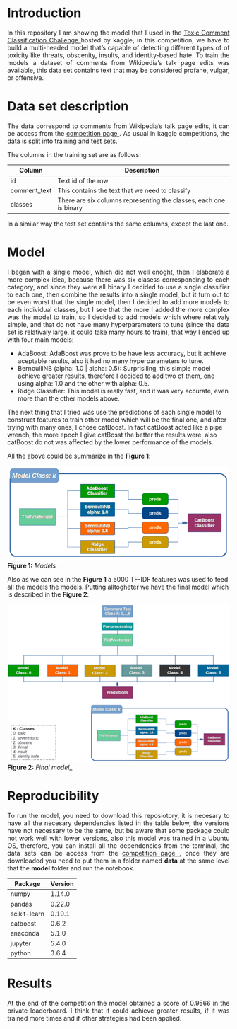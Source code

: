 # Introduction
<p align = "justify">
In this repository I am showing the model that I used in the <a href="https://www.kaggle.com/c/jigsaw-toxic-comment-classification-challenge">Toxic Comment Classification Challenge </a> hosted by kaggle, in this competition, we have to build a multi-headed model that’s capable of detecting different types of of toxicity like threats, obscenity, insults, and identity-based hate. To train the models a dataset of comments from Wikipedia’s talk page edits was available, this data set contains text that may be considered profane, vulgar, or offensive.
</p>

# Data set description
<p align = "justify">
The data correspond to comments from Wikipedia’s talk page edits, it can be access from the <a href = "https://www.kaggle.com/c/jigsaw-toxic-comment-classification-challenge/data"> competition page </a>. As usual in kaggle competitions, the data is split into training and test sets.
</p>
The columns in the training set are as follows:

|Column      | Description                                                       |
|------------|-------------------------------------------------------------------|
|id          | Text id of the row                                                |
|comment_text| This contains the text that we need to classify                   |
|classes     | There are six columns representing the classes, each one is binary|

In a similar way the test set contains the same columns, except the last one.

# Model
<p align="justify">
I began with a single model, which did not well enoght, then I elaborate a more complex idea, because there was six clasess corresponding to each category, and since they were all binary I decided to use a single classifier to each one, then combine the results into a single model, but it turn out to be even worst that the single model, then I decided to add more models to each individual classes, but I see that the more I added the more complex was the model to train, so I decided to add models which where relativaly simple, and that do not have many hyperparameters to tune (since the data set is relativaly large, it could take many hours to train), that way I ended up with four main models:
</p>

- AdaBoost: AdaBoost was prove to be have less accuracy, but it achieve aceptable results, also it had no many hyperparameters to tune.
- BernoulliNB (alpha: 1.0 | alpha: 0.5): Surprisiling, this simple model achieve greater results, therefore I decided to add two of them, one using alpha: 1.0 and the other with alpha: 0.5.
- Ridge Classifier: This model is really fast, and it was very accurate, even more than the other models above.

The next thing that I tried was use the predictions of each single model to construct features to train other model which will be the final one, and after trying with many ones, I chose catBoost. In fact catBoost acted like a pipe wrench, the more epoch I give catBosst the better the results were, also catBoost do not was affected by the lower performance of the models.

All the above could be summarize in the __Figure 1__:

![Models](models.png)
__Figure 1:__ _Models_

Also as we can see in the __Figure 1__ a 5000 TF-IDF features was used to feed all the models the models.
Putting alltogheter we have the final model which is described in the __Figure 2__:

![Model Description](model.png)
__Figure 2:__ _Final model__


# Reproducibility
<p align = "justify">
To run the model, you need to download this reposiotory, it is necesary to have all the necesary dependencies listed in the table below, the versions have not necessary to be the same, but be aware that some package could not work well with lower versions, also this model was trained in a Ubuntu OS, therefore, you can install all the dependencies from the terminal, the data sets can be access from the <a href = "https://www.kaggle.com/c/jigsaw-toxic-comment-classification-challenge/data"> competition page </a>, once they are downloaded you need to put them in a folder named <b>data</b> at the same level that the <b>model</b> folder and run the notebook.
</p>

|       Package     |      Version      |
|-------------------|-------------------|
| numpy             |       1.14.0      |
| pandas            |       0.22.0      |
| scikit-learn      |       0.19.1      |
| catboost          |       0.6.2       |
| anaconda          |       5.1.0       |
|	jupyter 	        |       5.4.0       |
| python            |       3.6.4       |

# Results
<p align="justify">
At the end of the competition the model obtained a score of 0.9566 in the private leaderboard. I think that it could achieve greater results, if it was trained more times and if other strategies had been applied.
</p>
